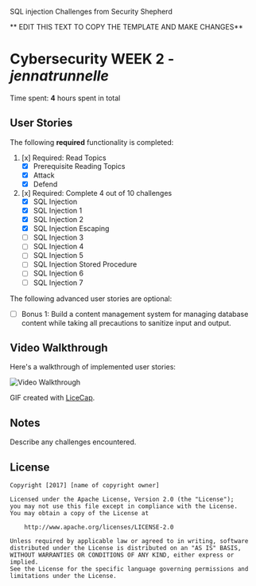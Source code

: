 SQL injection Challenges from Security Shepherd

** EDIT THIS TEXT TO COPY THE TEMPLATE AND MAKE CHANGES**
# Cybersecurity WEEK 2 - *jennatrunnelle* 

Time spent: **4** hours spent in total 

## User Stories

The following **required** functionality is completed:
  
1. [x]  Required: Read Topics
    -  [x] Prerequisite Reading Topics
    -  [x] Attack
    -  [x] Defend

2. [x]  Required: Complete 4 out of 10 challenges
    -  [x]  SQL Injection
    -  [x]  SQL Injection 1
    -  [x]  SQL Injection 2
    -  [x]  SQL Injection Escaping
    -  [ ]  SQL Injection 3
    -  [ ]  SQL Injection 4
    -  [ ]  SQL Injection 5
    -  [ ]  SQL Injection Stored Procedure
    -  [ ]  SQL Injection 6
    -  [ ]  SQL Injection 7

The following advanced user stories are optional:

* [ ]  Bonus 1: Build a content management system for managing database content while taking all precautions to sanitize input and output.

## Video Walkthrough

Here's a walkthrough of implemented user stories:

<img src='http://i.imgur.com/LfvMHPT.gif' title='Video Walkthrough' width='' alt='Video Walkthrough' />



GIF created with [LiceCap](http://www.cockos.com/licecap/).

## Notes

Describe any challenges encountered.

## License

    Copyright [2017] [name of copyright owner]

    Licensed under the Apache License, Version 2.0 (the "License");
    you may not use this file except in compliance with the License.
    You may obtain a copy of the License at

        http://www.apache.org/licenses/LICENSE-2.0

    Unless required by applicable law or agreed to in writing, software
    distributed under the License is distributed on an "AS IS" BASIS,
    WITHOUT WARRANTIES OR CONDITIONS OF ANY KIND, either express or implied.
    See the License for the specific language governing permissions and
    limitations under the License.
